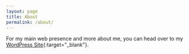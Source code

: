 ```yaml
---
layout: page
title: About
permalink: /about/
---
```


For my main web presence and more about me, you can head over to my [WordPress Site](https://baumcharel.wordpress.com/about-me/){:target="_blank"}.
